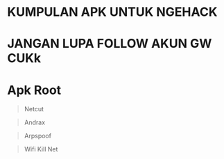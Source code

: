 # KUMPULAN APK UNTUK NGEHACK

# JANGAN LUPA FOLLOW AKUN GW CUKk



# Apk Root

> Netcut

> Andrax

> Arpspoof

> Wifi Kill Net

